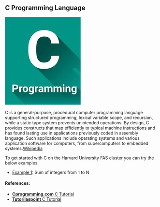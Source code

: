 ## C Programming Language
![C Logo](Images/c-logo.png)

C is a general-purpose, procedural computer programming language supporting structured programming, lexical variable scope, and recursion, while a static type system prevents unintended operations. By design, C provides constructs that map efficiently to typical machine instructions and has found lasting use in applications previously coded in assembly language. Such applications include operating systems and various application software for computers, from supercomputers to embedded systems.[Wikipedia](https://en.wikipedia.org/wiki/C_(programming_language))

To get started with C on the Harvard University FAS cluster you can try the below examples:

* [Example 1](Example1): Sum of integers from 1 to N

#### References:

* [**Cprogramming.com** C Tutorial](https://www.cprogramming.com/tutorial/c-tutorial.html?inl=hp)
* [**Tutorilaspoint** C Tutorial](https://www.tutorialspoint.com/cprogramming/index.htm)
